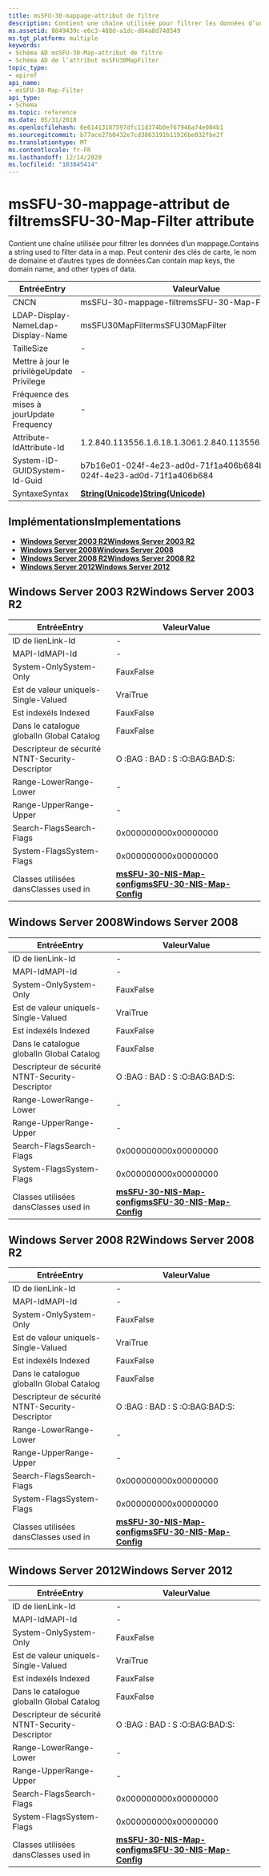 ```yaml
---
title: msSFU-30-mappage-attribut de filtre
description: Contient une chaîne utilisée pour filtrer les données d’un mappage. Peut contenir des clés de carte, le nom de domaine et d’autres types de données.
ms.assetid: 8849439c-e0c3-488d-a1dc-d64a8d748549
ms.tgt_platform: multiple
keywords:
- Schéma AD msSFU-30-Map-attribut de filtre
- Schéma AD de l’attribut msSFU30MapFilter
topic_type:
- apiref
api_name:
- msSFU-30-Map-Filter
api_type:
- Schema
ms.topic: reference
ms.date: 05/31/2018
ms.openlocfilehash: 6e61413187597dfc11d374b0ef67946a74e084b1
ms.sourcegitcommit: b77ace27b0432e7cd3863191b11926be032fbe2f
ms.translationtype: MT
ms.contentlocale: fr-FR
ms.lasthandoff: 12/14/2020
ms.locfileid: "103845414"
---
```

# <a name="mssfu-30-map-filter-attribute"></a><span data-ttu-id="2d2ed-106">msSFU-30-mappage-attribut de filtre</span><span class="sxs-lookup"><span data-stu-id="2d2ed-106">msSFU-30-Map-Filter attribute</span></span>

<span data-ttu-id="2d2ed-107">Contient une chaîne utilisée pour filtrer les données d’un mappage.</span><span class="sxs-lookup"><span data-stu-id="2d2ed-107">Contains a string used to filter data in a map.</span></span> <span data-ttu-id="2d2ed-108">Peut contenir des clés de carte, le nom de domaine et d’autres types de données.</span><span class="sxs-lookup"><span data-stu-id="2d2ed-108">Can contain map keys, the domain name, and other types of data.</span></span>



| <span data-ttu-id="2d2ed-109">Entrée</span><span class="sxs-lookup"><span data-stu-id="2d2ed-109">Entry</span></span> | <span data-ttu-id="2d2ed-110">Valeur</span><span class="sxs-lookup"><span data-stu-id="2d2ed-110">Value</span></span> |
|-------------------|---------------------------------------------|
| <span data-ttu-id="2d2ed-111">CN</span><span class="sxs-lookup"><span data-stu-id="2d2ed-111">CN</span></span>                | <span data-ttu-id="2d2ed-112">msSFU-30-mappage-filtre</span><span class="sxs-lookup"><span data-stu-id="2d2ed-112">msSFU-30-Map-Filter</span></span>                         |
| <span data-ttu-id="2d2ed-113">LDAP-Display-Name</span><span class="sxs-lookup"><span data-stu-id="2d2ed-113">Ldap-Display-Name</span></span> | <span data-ttu-id="2d2ed-114">msSFU30MapFilter</span><span class="sxs-lookup"><span data-stu-id="2d2ed-114">msSFU30MapFilter</span></span>                            |
| <span data-ttu-id="2d2ed-115">Taille</span><span class="sxs-lookup"><span data-stu-id="2d2ed-115">Size</span></span>              | \-                                          |
| <span data-ttu-id="2d2ed-116">Mettre à jour le privilège</span><span class="sxs-lookup"><span data-stu-id="2d2ed-116">Update Privilege</span></span>  | \-                                          |
| <span data-ttu-id="2d2ed-117">Fréquence des mises à jour</span><span class="sxs-lookup"><span data-stu-id="2d2ed-117">Update Frequency</span></span>  | \-                                          |
| <span data-ttu-id="2d2ed-118">Attribute-Id</span><span class="sxs-lookup"><span data-stu-id="2d2ed-118">Attribute-Id</span></span>      | <span data-ttu-id="2d2ed-119">1.2.840.113556.1.6.18.1.306</span><span class="sxs-lookup"><span data-stu-id="2d2ed-119">1.2.840.113556.1.6.18.1.306</span></span>                 |
| <span data-ttu-id="2d2ed-120">System-ID-GUID</span><span class="sxs-lookup"><span data-stu-id="2d2ed-120">System-Id-Guid</span></span>    | <span data-ttu-id="2d2ed-121">b7b16e01-024f-4e23-ad0d-71f1a406b684</span><span class="sxs-lookup"><span data-stu-id="2d2ed-121">b7b16e01-024f-4e23-ad0d-71f1a406b684</span></span>        |
| <span data-ttu-id="2d2ed-122">Syntaxe</span><span class="sxs-lookup"><span data-stu-id="2d2ed-122">Syntax</span></span>            | [<span data-ttu-id="2d2ed-123">**String(Unicode)**</span><span class="sxs-lookup"><span data-stu-id="2d2ed-123">**String(Unicode)**</span></span>](s-string-unicode.md) |



## <a name="implementations"></a><span data-ttu-id="2d2ed-124">Implémentations</span><span class="sxs-lookup"><span data-stu-id="2d2ed-124">Implementations</span></span>

-   [<span data-ttu-id="2d2ed-125">**Windows Server 2003 R2**</span><span class="sxs-lookup"><span data-stu-id="2d2ed-125">**Windows Server 2003 R2**</span></span>](#windows-server-2003-r2)
-   [<span data-ttu-id="2d2ed-126">**Windows Server 2008**</span><span class="sxs-lookup"><span data-stu-id="2d2ed-126">**Windows Server 2008**</span></span>](#windows-server-2008)
-   [<span data-ttu-id="2d2ed-127">**Windows Server 2008 R2**</span><span class="sxs-lookup"><span data-stu-id="2d2ed-127">**Windows Server 2008 R2**</span></span>](#windows-server-2008-r2)
-   [<span data-ttu-id="2d2ed-128">**Windows Server 2012**</span><span class="sxs-lookup"><span data-stu-id="2d2ed-128">**Windows Server 2012**</span></span>](#windows-server-2012)

## <a name="windows-server-2003-r2"></a><span data-ttu-id="2d2ed-129">Windows Server 2003 R2</span><span class="sxs-lookup"><span data-stu-id="2d2ed-129">Windows Server 2003 R2</span></span>



| <span data-ttu-id="2d2ed-130">Entrée</span><span class="sxs-lookup"><span data-stu-id="2d2ed-130">Entry</span></span> | <span data-ttu-id="2d2ed-131">Valeur</span><span class="sxs-lookup"><span data-stu-id="2d2ed-131">Value</span></span> |
|------------------------|---------------------------------------------------------------------|
| <span data-ttu-id="2d2ed-132">ID de lien</span><span class="sxs-lookup"><span data-stu-id="2d2ed-132">Link-Id</span></span>                | \-                                                                  |
| <span data-ttu-id="2d2ed-133">MAPI-Id</span><span class="sxs-lookup"><span data-stu-id="2d2ed-133">MAPI-Id</span></span>                | \-                                                                  |
| <span data-ttu-id="2d2ed-134">System-Only</span><span class="sxs-lookup"><span data-stu-id="2d2ed-134">System-Only</span></span>            | <span data-ttu-id="2d2ed-135">Faux</span><span class="sxs-lookup"><span data-stu-id="2d2ed-135">False</span></span>                                                               |
| <span data-ttu-id="2d2ed-136">Est de valeur unique</span><span class="sxs-lookup"><span data-stu-id="2d2ed-136">Is-Single-Valued</span></span>       | <span data-ttu-id="2d2ed-137">Vrai</span><span class="sxs-lookup"><span data-stu-id="2d2ed-137">True</span></span>                                                                |
| <span data-ttu-id="2d2ed-138">Est indexé</span><span class="sxs-lookup"><span data-stu-id="2d2ed-138">Is Indexed</span></span>             | <span data-ttu-id="2d2ed-139">Faux</span><span class="sxs-lookup"><span data-stu-id="2d2ed-139">False</span></span>                                                               |
| <span data-ttu-id="2d2ed-140">Dans le catalogue global</span><span class="sxs-lookup"><span data-stu-id="2d2ed-140">In Global Catalog</span></span>      | <span data-ttu-id="2d2ed-141">Faux</span><span class="sxs-lookup"><span data-stu-id="2d2ed-141">False</span></span>                                                               |
| <span data-ttu-id="2d2ed-142">Descripteur de sécurité NT</span><span class="sxs-lookup"><span data-stu-id="2d2ed-142">NT-Security-Descriptor</span></span> | <span data-ttu-id="2d2ed-143">O :BAG : BAD : S :</span><span class="sxs-lookup"><span data-stu-id="2d2ed-143">O:BAG:BAD:S:</span></span>                                                        |
| <span data-ttu-id="2d2ed-144">Range-Lower</span><span class="sxs-lookup"><span data-stu-id="2d2ed-144">Range-Lower</span></span>            | \-                                                                  |
| <span data-ttu-id="2d2ed-145">Range-Upper</span><span class="sxs-lookup"><span data-stu-id="2d2ed-145">Range-Upper</span></span>            | \-                                                                  |
| <span data-ttu-id="2d2ed-146">Search-Flags</span><span class="sxs-lookup"><span data-stu-id="2d2ed-146">Search-Flags</span></span>           | <span data-ttu-id="2d2ed-147">0x00000000</span><span class="sxs-lookup"><span data-stu-id="2d2ed-147">0x00000000</span></span>                                                          |
| <span data-ttu-id="2d2ed-148">System-Flags</span><span class="sxs-lookup"><span data-stu-id="2d2ed-148">System-Flags</span></span>           | <span data-ttu-id="2d2ed-149">0x00000000</span><span class="sxs-lookup"><span data-stu-id="2d2ed-149">0x00000000</span></span>                                                          |
| <span data-ttu-id="2d2ed-150">Classes utilisées dans</span><span class="sxs-lookup"><span data-stu-id="2d2ed-150">Classes used in</span></span>        | [<span data-ttu-id="2d2ed-151">**msSFU-30-NIS-Map-config**</span><span class="sxs-lookup"><span data-stu-id="2d2ed-151">**msSFU-30-NIS-Map-Config**</span></span>](c-mssfu30nismapconfig.md)<br/> |



## <a name="windows-server-2008"></a><span data-ttu-id="2d2ed-152">Windows Server 2008</span><span class="sxs-lookup"><span data-stu-id="2d2ed-152">Windows Server 2008</span></span>



| <span data-ttu-id="2d2ed-153">Entrée</span><span class="sxs-lookup"><span data-stu-id="2d2ed-153">Entry</span></span> | <span data-ttu-id="2d2ed-154">Valeur</span><span class="sxs-lookup"><span data-stu-id="2d2ed-154">Value</span></span> |
|------------------------|---------------------------------------------------------------------|
| <span data-ttu-id="2d2ed-155">ID de lien</span><span class="sxs-lookup"><span data-stu-id="2d2ed-155">Link-Id</span></span>                | \-                                                                  |
| <span data-ttu-id="2d2ed-156">MAPI-Id</span><span class="sxs-lookup"><span data-stu-id="2d2ed-156">MAPI-Id</span></span>                | \-                                                                  |
| <span data-ttu-id="2d2ed-157">System-Only</span><span class="sxs-lookup"><span data-stu-id="2d2ed-157">System-Only</span></span>            | <span data-ttu-id="2d2ed-158">Faux</span><span class="sxs-lookup"><span data-stu-id="2d2ed-158">False</span></span>                                                               |
| <span data-ttu-id="2d2ed-159">Est de valeur unique</span><span class="sxs-lookup"><span data-stu-id="2d2ed-159">Is-Single-Valued</span></span>       | <span data-ttu-id="2d2ed-160">Vrai</span><span class="sxs-lookup"><span data-stu-id="2d2ed-160">True</span></span>                                                                |
| <span data-ttu-id="2d2ed-161">Est indexé</span><span class="sxs-lookup"><span data-stu-id="2d2ed-161">Is Indexed</span></span>             | <span data-ttu-id="2d2ed-162">Faux</span><span class="sxs-lookup"><span data-stu-id="2d2ed-162">False</span></span>                                                               |
| <span data-ttu-id="2d2ed-163">Dans le catalogue global</span><span class="sxs-lookup"><span data-stu-id="2d2ed-163">In Global Catalog</span></span>      | <span data-ttu-id="2d2ed-164">Faux</span><span class="sxs-lookup"><span data-stu-id="2d2ed-164">False</span></span>                                                               |
| <span data-ttu-id="2d2ed-165">Descripteur de sécurité NT</span><span class="sxs-lookup"><span data-stu-id="2d2ed-165">NT-Security-Descriptor</span></span> | <span data-ttu-id="2d2ed-166">O :BAG : BAD : S :</span><span class="sxs-lookup"><span data-stu-id="2d2ed-166">O:BAG:BAD:S:</span></span>                                                        |
| <span data-ttu-id="2d2ed-167">Range-Lower</span><span class="sxs-lookup"><span data-stu-id="2d2ed-167">Range-Lower</span></span>            | \-                                                                  |
| <span data-ttu-id="2d2ed-168">Range-Upper</span><span class="sxs-lookup"><span data-stu-id="2d2ed-168">Range-Upper</span></span>            | \-                                                                  |
| <span data-ttu-id="2d2ed-169">Search-Flags</span><span class="sxs-lookup"><span data-stu-id="2d2ed-169">Search-Flags</span></span>           | <span data-ttu-id="2d2ed-170">0x00000000</span><span class="sxs-lookup"><span data-stu-id="2d2ed-170">0x00000000</span></span>                                                          |
| <span data-ttu-id="2d2ed-171">System-Flags</span><span class="sxs-lookup"><span data-stu-id="2d2ed-171">System-Flags</span></span>           | <span data-ttu-id="2d2ed-172">0x00000000</span><span class="sxs-lookup"><span data-stu-id="2d2ed-172">0x00000000</span></span>                                                          |
| <span data-ttu-id="2d2ed-173">Classes utilisées dans</span><span class="sxs-lookup"><span data-stu-id="2d2ed-173">Classes used in</span></span>        | [<span data-ttu-id="2d2ed-174">**msSFU-30-NIS-Map-config**</span><span class="sxs-lookup"><span data-stu-id="2d2ed-174">**msSFU-30-NIS-Map-Config**</span></span>](c-mssfu30nismapconfig.md)<br/> |



## <a name="windows-server-2008-r2"></a><span data-ttu-id="2d2ed-175">Windows Server 2008 R2</span><span class="sxs-lookup"><span data-stu-id="2d2ed-175">Windows Server 2008 R2</span></span>



| <span data-ttu-id="2d2ed-176">Entrée</span><span class="sxs-lookup"><span data-stu-id="2d2ed-176">Entry</span></span> | <span data-ttu-id="2d2ed-177">Valeur</span><span class="sxs-lookup"><span data-stu-id="2d2ed-177">Value</span></span> |
|------------------------|---------------------------------------------------------------------|
| <span data-ttu-id="2d2ed-178">ID de lien</span><span class="sxs-lookup"><span data-stu-id="2d2ed-178">Link-Id</span></span>                | \-                                                                  |
| <span data-ttu-id="2d2ed-179">MAPI-Id</span><span class="sxs-lookup"><span data-stu-id="2d2ed-179">MAPI-Id</span></span>                | \-                                                                  |
| <span data-ttu-id="2d2ed-180">System-Only</span><span class="sxs-lookup"><span data-stu-id="2d2ed-180">System-Only</span></span>            | <span data-ttu-id="2d2ed-181">Faux</span><span class="sxs-lookup"><span data-stu-id="2d2ed-181">False</span></span>                                                               |
| <span data-ttu-id="2d2ed-182">Est de valeur unique</span><span class="sxs-lookup"><span data-stu-id="2d2ed-182">Is-Single-Valued</span></span>       | <span data-ttu-id="2d2ed-183">Vrai</span><span class="sxs-lookup"><span data-stu-id="2d2ed-183">True</span></span>                                                                |
| <span data-ttu-id="2d2ed-184">Est indexé</span><span class="sxs-lookup"><span data-stu-id="2d2ed-184">Is Indexed</span></span>             | <span data-ttu-id="2d2ed-185">Faux</span><span class="sxs-lookup"><span data-stu-id="2d2ed-185">False</span></span>                                                               |
| <span data-ttu-id="2d2ed-186">Dans le catalogue global</span><span class="sxs-lookup"><span data-stu-id="2d2ed-186">In Global Catalog</span></span>      | <span data-ttu-id="2d2ed-187">Faux</span><span class="sxs-lookup"><span data-stu-id="2d2ed-187">False</span></span>                                                               |
| <span data-ttu-id="2d2ed-188">Descripteur de sécurité NT</span><span class="sxs-lookup"><span data-stu-id="2d2ed-188">NT-Security-Descriptor</span></span> | <span data-ttu-id="2d2ed-189">O :BAG : BAD : S :</span><span class="sxs-lookup"><span data-stu-id="2d2ed-189">O:BAG:BAD:S:</span></span>                                                        |
| <span data-ttu-id="2d2ed-190">Range-Lower</span><span class="sxs-lookup"><span data-stu-id="2d2ed-190">Range-Lower</span></span>            | \-                                                                  |
| <span data-ttu-id="2d2ed-191">Range-Upper</span><span class="sxs-lookup"><span data-stu-id="2d2ed-191">Range-Upper</span></span>            | \-                                                                  |
| <span data-ttu-id="2d2ed-192">Search-Flags</span><span class="sxs-lookup"><span data-stu-id="2d2ed-192">Search-Flags</span></span>           | <span data-ttu-id="2d2ed-193">0x00000000</span><span class="sxs-lookup"><span data-stu-id="2d2ed-193">0x00000000</span></span>                                                          |
| <span data-ttu-id="2d2ed-194">System-Flags</span><span class="sxs-lookup"><span data-stu-id="2d2ed-194">System-Flags</span></span>           | <span data-ttu-id="2d2ed-195">0x00000000</span><span class="sxs-lookup"><span data-stu-id="2d2ed-195">0x00000000</span></span>                                                          |
| <span data-ttu-id="2d2ed-196">Classes utilisées dans</span><span class="sxs-lookup"><span data-stu-id="2d2ed-196">Classes used in</span></span>        | [<span data-ttu-id="2d2ed-197">**msSFU-30-NIS-Map-config**</span><span class="sxs-lookup"><span data-stu-id="2d2ed-197">**msSFU-30-NIS-Map-Config**</span></span>](c-mssfu30nismapconfig.md)<br/> |



## <a name="windows-server-2012"></a><span data-ttu-id="2d2ed-198">Windows Server 2012</span><span class="sxs-lookup"><span data-stu-id="2d2ed-198">Windows Server 2012</span></span>



| <span data-ttu-id="2d2ed-199">Entrée</span><span class="sxs-lookup"><span data-stu-id="2d2ed-199">Entry</span></span> | <span data-ttu-id="2d2ed-200">Valeur</span><span class="sxs-lookup"><span data-stu-id="2d2ed-200">Value</span></span> |
|------------------------|---------------------------------------------------------------------|
| <span data-ttu-id="2d2ed-201">ID de lien</span><span class="sxs-lookup"><span data-stu-id="2d2ed-201">Link-Id</span></span>                | \-                                                                  |
| <span data-ttu-id="2d2ed-202">MAPI-Id</span><span class="sxs-lookup"><span data-stu-id="2d2ed-202">MAPI-Id</span></span>                | \-                                                                  |
| <span data-ttu-id="2d2ed-203">System-Only</span><span class="sxs-lookup"><span data-stu-id="2d2ed-203">System-Only</span></span>            | <span data-ttu-id="2d2ed-204">Faux</span><span class="sxs-lookup"><span data-stu-id="2d2ed-204">False</span></span>                                                               |
| <span data-ttu-id="2d2ed-205">Est de valeur unique</span><span class="sxs-lookup"><span data-stu-id="2d2ed-205">Is-Single-Valued</span></span>       | <span data-ttu-id="2d2ed-206">Vrai</span><span class="sxs-lookup"><span data-stu-id="2d2ed-206">True</span></span>                                                                |
| <span data-ttu-id="2d2ed-207">Est indexé</span><span class="sxs-lookup"><span data-stu-id="2d2ed-207">Is Indexed</span></span>             | <span data-ttu-id="2d2ed-208">Faux</span><span class="sxs-lookup"><span data-stu-id="2d2ed-208">False</span></span>                                                               |
| <span data-ttu-id="2d2ed-209">Dans le catalogue global</span><span class="sxs-lookup"><span data-stu-id="2d2ed-209">In Global Catalog</span></span>      | <span data-ttu-id="2d2ed-210">Faux</span><span class="sxs-lookup"><span data-stu-id="2d2ed-210">False</span></span>                                                               |
| <span data-ttu-id="2d2ed-211">Descripteur de sécurité NT</span><span class="sxs-lookup"><span data-stu-id="2d2ed-211">NT-Security-Descriptor</span></span> | <span data-ttu-id="2d2ed-212">O :BAG : BAD : S :</span><span class="sxs-lookup"><span data-stu-id="2d2ed-212">O:BAG:BAD:S:</span></span>                                                        |
| <span data-ttu-id="2d2ed-213">Range-Lower</span><span class="sxs-lookup"><span data-stu-id="2d2ed-213">Range-Lower</span></span>            | \-                                                                  |
| <span data-ttu-id="2d2ed-214">Range-Upper</span><span class="sxs-lookup"><span data-stu-id="2d2ed-214">Range-Upper</span></span>            | \-                                                                  |
| <span data-ttu-id="2d2ed-215">Search-Flags</span><span class="sxs-lookup"><span data-stu-id="2d2ed-215">Search-Flags</span></span>           | <span data-ttu-id="2d2ed-216">0x00000000</span><span class="sxs-lookup"><span data-stu-id="2d2ed-216">0x00000000</span></span>                                                          |
| <span data-ttu-id="2d2ed-217">System-Flags</span><span class="sxs-lookup"><span data-stu-id="2d2ed-217">System-Flags</span></span>           | <span data-ttu-id="2d2ed-218">0x00000000</span><span class="sxs-lookup"><span data-stu-id="2d2ed-218">0x00000000</span></span>                                                          |
| <span data-ttu-id="2d2ed-219">Classes utilisées dans</span><span class="sxs-lookup"><span data-stu-id="2d2ed-219">Classes used in</span></span>        | [<span data-ttu-id="2d2ed-220">**msSFU-30-NIS-Map-config**</span><span class="sxs-lookup"><span data-stu-id="2d2ed-220">**msSFU-30-NIS-Map-Config**</span></span>](c-mssfu30nismapconfig.md)<br/> |



 

 





